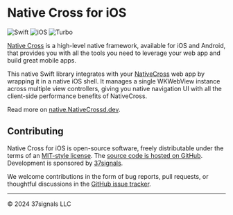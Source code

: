 # Native Cross for iOS

![Swift](https://img.shields.io/badge/Swift-5.3-blue)
![iOS](https://img.shields.io/badge/iOS-14+-green)
![Turbo](https://img.shields.io/badge/Turbo-7+-purple)

[Native Cross](https://native.NativeCrossd.dev) is a high-level native framework, available for iOS and Android, that provides you with all the tools you need to leverage your web app and build great mobile apps.

This native Swift library integrates with your [NativeCross](https://NativeCrossd.dev) web app by wrapping it in a native iOS shell. It manages a single WKWebView instance across multiple view controllers, giving you native navigation UI with all the client-side performance benefits of NativeCross.

Read more on [native.NativeCrossd.dev](https://native.NativeCrossd.dev).

## Contributing

Native Cross for iOS is open-source software, freely distributable under the terms of an [MIT-style license](LICENSE). The [source code is hosted on GitHub](https://github.com/NativeCrossd/NativeCross-native-bridge). Development is sponsored by [37signals](https://37signals.com/).

We welcome contributions in the form of bug reports, pull requests, or thoughtful discussions in the [GitHub issue tracker](https://github.com/NativeCrossd/NativeCross-native-bridge/issues).

---

© 2024 37signals LLC
